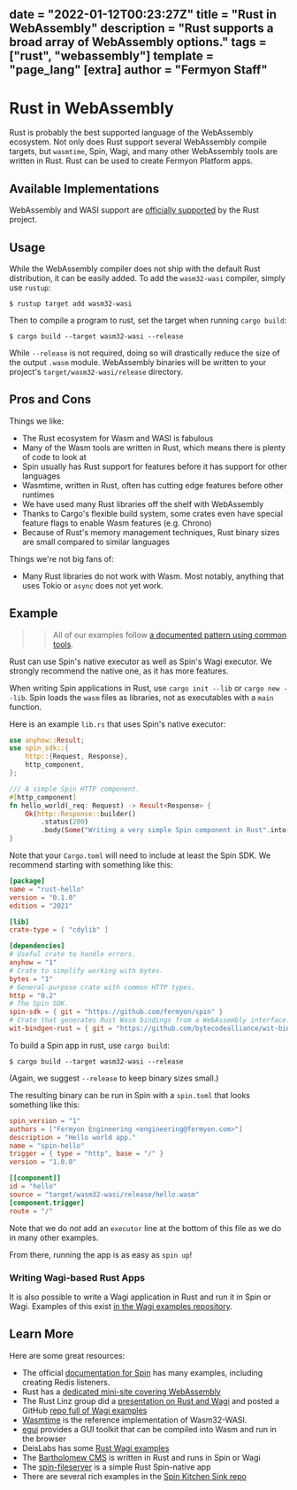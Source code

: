 date = "2022-01-12T00:23:27Z"
title = "Rust in WebAssembly"
description = "Rust supports a broad array of WebAssembly options."
tags = ["rust", "webassembly"]
template = "page_lang"
[extra]
author = "Fermyon Staff"
---
# Rust in WebAssembly

Rust is probably the best supported language of the WebAssembly ecosystem.
Not only does Rust support several WebAssembly compile targets,
but `wasmtime`, Spin, Wagi, and many other WebAssembly tools are written in Rust.
Rust can be used to create Fermyon Platform apps.

## Available Implementations

WebAssembly and WASI support are [officially supported](https://www.rust-lang.org/what/wasm) by the Rust project.

## Usage

While the WebAssembly compiler does not ship with the default Rust distribution, it can be easily added.
To add the `wasm32-wasi` compiler, simply use `rustup`:

```console
$ rustup target add wasm32-wasi
```

Then to compile a program to rust, set the target when running `cargo build`:

```console
$ cargo build --target wasm32-wasi --release
```

While `--release` is not required, doing so will drastically reduce the size of the output `.wasm` module.
WebAssembly binaries will be written to your project's `target/wasm32-wasi/release` directory. 

## Pros and Cons

Things we like:

- The Rust ecosystem for Wasm and WASI is fabulous
- Many of the Wasm tools are written in Rust, which means there is plenty of code to look at
- Spin usually has Rust support for features before it has support for other languages
- Wasmtime, written in Rust, often has cutting edge features before other runtimes
- We have used many Rust libraries off the shelf with WebAssembly
- Thanks to Cargo's flexible build system, some crates even have special feature flags to enable Wasm features (e.g. Chrono)
- Because of Rust's memory management techniques, Rust binary sizes are small compared to similar languages


Things we're not big fans of:

- Many Rust libraries do not work with Wasm. Most notably, anything that uses Tokio or `async` does not yet work.


## Example

>> All of our examples follow [a documented pattern using common tools](/wasm-languages/about-examples).

Rust can use Spin's native executor as well as Spin's Wagi executor. We strongly recommend the native one, as it has more features.

When writing Spin applications in Rust, use `cargo init --lib` or `cargo new --lib`. Spin loads the `wasm` files as libraries, not as executables with a `main` function.

Here is an example `lib.rs` that uses Spin's native executor:

```rust
use anyhow::Result;
use spin_sdk::{
    http::{Request, Response},
    http_component,
};

/// A simple Spin HTTP component.
#[http_component]
fn hello_world(_req: Request) -> Result<Response> {
    Ok(http::Response::builder()
        .status(200)
        .body(Some("Writing a very simple Spin component in Rust".into()))?)
}
```

Note that your `Cargo.toml` will need to include at least the Spin SDK. We recommend starting with something like this:

```toml
[package]
name = "rust-hello"
version = "0.1.0"
edition = "2021"

[lib]
crate-type = [ "cdylib" ]

[dependencies]
# Useful crate to handle errors.
anyhow = "1"
# Crate to simplify working with bytes.
bytes = "1"
# General-purpose crate with common HTTP types.
http = "0.2"
# The Spin SDK.
spin-sdk = { git = "https://github.com/fermyon/spin" }
# Crate that generates Rust Wasm bindings from a WebAssembly interface.
wit-bindgen-rust = { git = "https://github.com/bytecodealliance/wit-bindgen", rev = "2f46ce4cc072107153da0cefe15bdc69aa5b84d0" }
```

To build a Spin app in rust, use `cargo build`:

```console
$ cargo build --target wasm32-wasi --release
```

(Again, we suggest `--release` to keep binary sizes small.)

The resulting binary can be run in Spin with a `spin.toml` that looks something like this:

```toml
spin_version = "1"
authors = ["Fermyon Engineering <engineering@fermyon.com>"]
description = "Hello world app."
name = "spin-hello"
trigger = { type = "http", base = "/" }
version = "1.0.0"

[[component]]
id = "hello"
source = "target/wasm32-wasi/release/hello.wasm"
[component.trigger]
route = "/"
```

Note that we do _not_ add an `executor` line at the bottom of this file as we do in many other examples.

From there, running the app is as easy as `spin up`!

### Writing Wagi-based Rust Apps

It is also possible to write a Wagi application in Rust and run it in Spin or Wagi. Examples of this exist [in the Wagi examples repository](https://github.com/deislabs/wagi-examples).

## Learn More

Here are some great resources:

- The official [documentation for Spin](https://spin.fermyon.dev/rust-components/) has many examples, including creating Redis listeners.
- Rust has a [dedicated mini-site covering WebAssembly](https://www.rust-lang.org/what/wasm)
- The Rust Linz group did a [presentation on Rust and Wagi](https://www.youtube.com/watch?v=9NDwHBjLlhQ) and posted a GitHub [repo full of Wagi examples](https://github.com/rstropek/rust-samples)
- [Wasmtime](https://wasmtime.dev/) is the reference implementation of Wasm32-WASI.
- [egui](https://www.egui.rs/) provides a GUI toolkit that can be compiled into Wasm and run in the browser
- DeisLabs has some [Rust Wagi examples](https://github.com/deislabs/wagi-examples)
- The [Bartholomew CMS](https://github.com/fermyon/bartholomew) is written in Rust and runs in Spin or Wagi
- The [spin-fileserver](https://github.com/fermyon/spin-fileserver) is a simple Rust Spin-native app
- There are several rich examples in the [Spin Kitchen Sink repo](https://github.com/fermyon/spin-kitchensink)